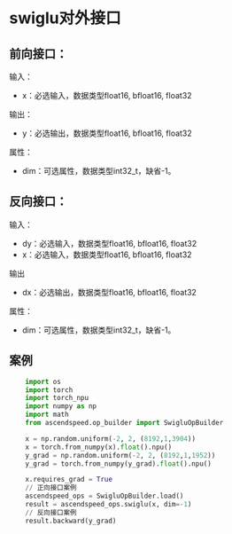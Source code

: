 # swiglu对外接口
## 前向接口：
输入：
- x：必选输入，数据类型float16, bfloat16, float32

输出：
- y：必选输出，数据类型float16, bfloat16, float32

属性：
- dim：可选属性，数据类型int32_t，缺省-1。

## 反向接口：
输入：
- dy：必选输入，数据类型float16, bfloat16, float32
- x：必选输入，数据类型float16, bfloat16, float32

输出
- dx：必选输出，数据类型float16, bfloat16, float32

属性：
- dim：可选属性，数据类型int32_t，缺省-1。

## 案例
```python
    import os
    import torch
    import torch_npu
    import numpy as np
    import math
    from ascendspeed.op_builder import SwigluOpBuilder

    x = np.random.uniform(-2, 2, (8192,1,3904))
    x = torch.from_numpy(x).float().npu()
    y_grad = np.random.uniform(-2, 2, (8192,1,1952))
    y_grad = torch.from_numpy(y_grad).float().npu()

    x.requires_grad = True
    // 正向接口案例
    ascendspeed_ops = SwigluOpBuilder.load()
    result = ascendspeed_ops.swiglu(x, dim=-1)
    // 反向接口案例
    result.backward(y_grad)